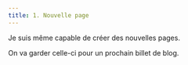 ```yaml
---
title: 1. Nouvelle page
---
```

Je suis même capable de créer des nouvelles pages. 

On va garder celle-ci pour un prochain billet de blog.